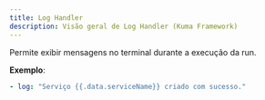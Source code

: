 ```yaml
---
title: Log Handler
description: Visão geral de Log Handler (Kuma Framework)
---
```


Permite exibir mensagens no terminal durante a execução da run.


**Exemplo**:
```yaml
- log: "Serviço {{.data.serviceName}} criado com sucesso."
```